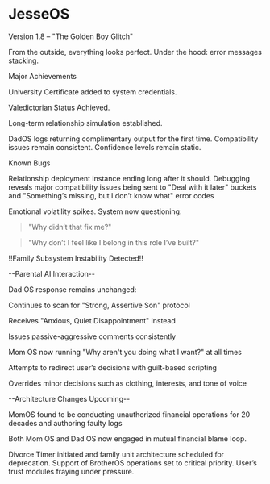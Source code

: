 # JesseOS

Version 1.8 – "The Golden Boy Glitch"

From the outside, everything looks perfect. Under the hood: error messages stacking.

Major Achievements

University Certificate added to system credentials.

Valedictorian Status Achieved.

Long-term relationship simulation established.

DadOS logs returning complimentary output for the first time. Compatibility issues remain consistent. Confidence levels remain static.


Known Bugs

Relationship deployment instance ending long after it should. Debugging reveals major compatibility issues being sent to "Deal with it later" buckets and "Something’s missing, but I don’t know what" error codes

Emotional volatility spikes. System now questioning:

> "Why didn’t that fix me?"

> "Why don’t I feel like I belong in this role I’ve built?"


!!Family Subsystem Instability Detected!!

--Parental AI Interaction--

Dad OS response remains unchanged:

Continues to scan for "Strong, Assertive Son" protocol

Receives "Anxious, Quiet Disappointment" instead

Issues passive-aggressive comments consistently


Mom OS now running "Why aren't you doing what I want?" at all times

Attempts to redirect user’s decisions with guilt-based scripting

Overrides minor decisions such as clothing, interests, and tone of voice

--Architecture Changes Upcoming--

MomOS found to be conducting unauthorized financial operations for 20 decades and authoring faulty logs

Both Mom OS and Dad OS now engaged in mutual financial blame loop.

Divorce Timer initiated and family unit architecture scheduled for deprecation. Support of BrotherOS operations set to critical priority. User’s trust modules fraying under pressure.

